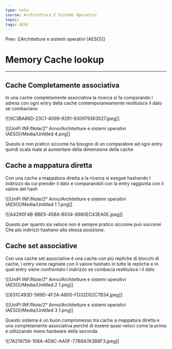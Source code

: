 ```yaml
---
type: nota
course: Architettura E Sistemi Operativi
topic: 
tags: AESO
---
```


Prev: [[Architetture e sistemi operativi (AESO)]]

# Memory Cache lookup
---

## Cache Completamente associativa

In una cache completamente associativa  la ricerca si fa comparando l adress  con ogni entry della cache contemporaneamente restituisce il dato se combaciano

![[9C3BA86D-23C1-4099-9291-930979363527.jpeg]]

![[UniPi INF/Note/2° Anno/Architetture e sistemi operativi (AESO)/Media/Untitled 4.png]]

Questo è non pratico siccome ha bisogno di un comparatore ad ogni entry quindi scala male al  aumentare della dimensione della cache

## Cache a mappatura diretta

Con una cache  a mappatura diretta a la ricerca si esegue hashando l indirizzo da cui prender il dato e comparandoli con la entry raggiunta con il valore del hash

![[UniPi INF/Note/2° Anno/Architetture e sistemi operativi (AESO)/Media/Untitled 1 1.png]]

![[A4290F4B-BBE5-458A-B034-8980EC43EA0E.jpeg]]

Questo per quanto sia veloce non è sempre pratico siccome può succerei Che più indirizzi hashano alla stessa posizione.

## Cache set associative

Con una cache set associative è una cache con più repliche di blocchi di cache, l entry viene ragniate con il valore hashato in tutte le repliche e in quel entry viene confrontato l indirizzo se combacia restituisce i il dato

![[UniPi INF/Note/2° Anno/Architetture e sistemi operativi (AESO)/Media/Untitled 2 1.png]]

![[631C493D-589D-4F2A-A805-FD32D52C7B34.jpeg]]

![[UniPi INF/Note/2° Anno/Architetture e sistemi operativi (AESO)/Media/Untitled 3 1.png]]

Questo sistema è un buon compromesso tra cache a mappatura diretta e una completamente associativa perché di essere quasi veloci come la prima  e utilizzando meno hardware della seconda.

![[7A219756-106A-4D8C-AA0F-77B8A7A3B8F3.jpeg]]
